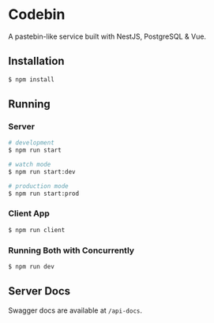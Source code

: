 # Codebin

A pastebin-like service built with NestJS, PostgreSQL & Vue.

## Installation

```sh
$ npm install
```

## Running

### Server

```sh
# development
$ npm run start

# watch mode
$ npm run start:dev

# production mode
$ npm run start:prod
```

### Client App

```sh
$ npm run client
```

### Running Both with Concurrently

```sh
$ npm run dev
```

## Server Docs

Swagger docs are available at `/api-docs`.
